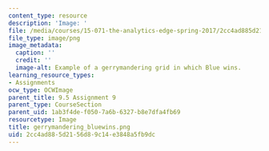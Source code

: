 ```yaml
---
content_type: resource
description: 'Image: '
file: /media/courses/15-071-the-analytics-edge-spring-2017/2cc4ad885d2156d89c14e3848a5fb9dc_gerrymandering_bluewins.png
file_type: image/png
image_metadata:
  caption: ''
  credit: ''
  image-alt: Example of a gerrymandering grid in which Blue wins.
learning_resource_types:
- Assignments
ocw_type: OCWImage
parent_title: 9.5 Assignment 9
parent_type: CourseSection
parent_uid: 1ab3f4de-f050-7a6b-6327-b8e7dfa4fb69
resourcetype: Image
title: gerrymandering_bluewins.png
uid: 2cc4ad88-5d21-56d8-9c14-e3848a5fb9dc
---
```

